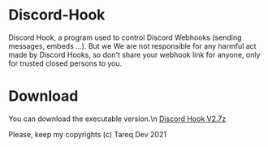 # Discord-Hook
Discord Hook, a program used to control Discord Webhooks (sending messages, embeds ...). But we We are not responsible for any harmful act made by Discord Hooks, so don't share your webhook link for anyone, only for trusted closed persons to you.

# Download
You can download the executable version.\n
[Discord Hook V2.7z](https://www.mediafire.com/file/tjjazoqz57w2npl/discord-hook-win32-x64.7z/file)

Please, keep my copyrights (c) Tareq Dev 2021
